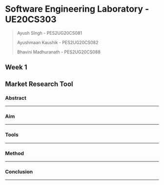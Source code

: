 # Software Engineering Laboratory - UE20CS303

> Ayush SIngh - PES2UG20CS081
> 
> Ayushmaan Kaushik - PES2UG20CS082
> 
> Bhavini Madhuranath - PES2UG20CS088

## Week 1

## Market Research Tool

### Abstract



---

### Aim

---

### Tools

---

### Method

---

### Conclusion

--- 
